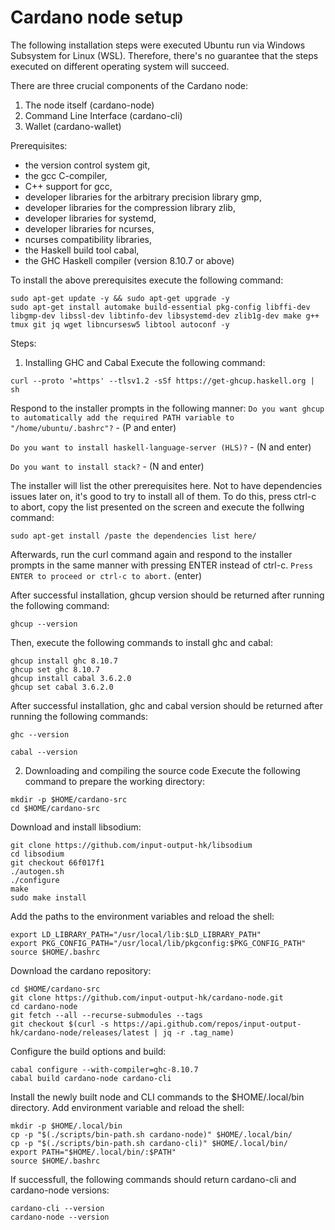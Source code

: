 # Cardano node setup

The following installation steps were executed Ubuntu run via Windows Subsystem for Linux (WSL). Therefore, there's no guarantee that the steps executed on different operating system will succeed.

There are three crucial components of the Cardano node:
1. The node itself (cardano-node)
2. Command Line Interface (cardano-cli)
3. Wallet (cardano-wallet)

Prerequisites:
- the version control system git,
- the gcc C-compiler,
- C++ support for gcc,
- developer libraries for the arbitrary precision library gmp,
- developer libraries for the compression library zlib,
- developer libraries for systemd,
- developer libraries for ncurses,
- ncurses compatibility libraries,
- the Haskell build tool cabal,
- the GHC Haskell compiler (version 8.10.7 or above)

To install the above prerequisites execute the following command:
```
sudo apt-get update -y && sudo apt-get upgrade -y
sudo apt-get install automake build-essential pkg-config libffi-dev libgmp-dev libssl-dev libtinfo-dev libsystemd-dev zlib1g-dev make g++ tmux git jq wget libncursesw5 libtool autoconf -y
```

Steps:
1. Installing GHC and Cabal
Execute the following command:
```
curl --proto '=https' --tlsv1.2 -sSf https://get-ghcup.haskell.org | sh
```
Respond to the installer prompts in the following manner:
```Do you want ghcup to automatically add the required PATH variable to "/home/ubuntu/.bashrc"?``` - (P and enter)

```Do you want to install haskell-language-server (HLS)?``` - (N and enter)

```Do you want to install stack?``` - (N and enter)

The installer will list the other prerequisites here. Not to have dependencies issues later on, it's good to try to install all of them. To do this, press ctrl-c to abort, copy the list presented on the screen and execute the follwing command:
```
sudo apt-get install /paste the dependencies list here/
```

Afterwards, run the curl command again and respond to the installer prompts in the same manner with pressing ENTER instead of ctrl-c.
```Press ENTER to proceed or ctrl-c to abort.``` (enter)

After successful installation, ghcup version should be returned after running the following command:
```
ghcup --version
```

Then, execute the following commands to install ghc and cabal:
```
ghcup install ghc 8.10.7
ghcup set ghc 8.10.7
ghcup install cabal 3.6.2.0
ghcup set cabal 3.6.2.0
```

After successful installation, ghc and cabal version should be returned after running the following commands:
```
ghc --version
```
```
cabal --version
```

2. Downloading and compiling the source code
Execute the following command to prepare the working directory:
```
mkdir -p $HOME/cardano-src
cd $HOME/cardano-src
```

Download and install libsodium:
```
git clone https://github.com/input-output-hk/libsodium
cd libsodium
git checkout 66f017f1
./autogen.sh
./configure
make
sudo make install
```

Add the paths to the environment variables and reload the shell:
```
export LD_LIBRARY_PATH="/usr/local/lib:$LD_LIBRARY_PATH"
export PKG_CONFIG_PATH="/usr/local/lib/pkgconfig:$PKG_CONFIG_PATH"
source $HOME/.bashrc
```

Download the cardano repository:
```
cd $HOME/cardano-src
git clone https://github.com/input-output-hk/cardano-node.git
cd cardano-node
git fetch --all --recurse-submodules --tags
git checkout $(curl -s https://api.github.com/repos/input-output-hk/cardano-node/releases/latest | jq -r .tag_name)
```

Configure the build options and build:
```
cabal configure --with-compiler=ghc-8.10.7
cabal build cardano-node cardano-cli
```

Install the newly built node and CLI commands to the $HOME/.local/bin directory. Add environment variable and reload the shell:
```
mkdir -p $HOME/.local/bin
cp -p "$(./scripts/bin-path.sh cardano-node)" $HOME/.local/bin/
cp -p "$(./scripts/bin-path.sh cardano-cli)" $HOME/.local/bin/
export PATH="$HOME/.local/bin/:$PATH"
source $HOME/.bashrc
```

If successfull, the following commands should return cardano-cli and cardano-node versions:
```
cardano-cli --version
cardano-node --version
```